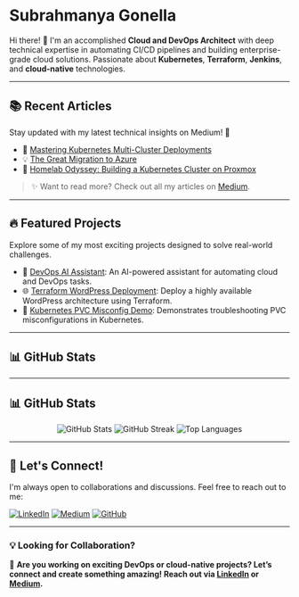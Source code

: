 # Subrahmanya Gonella

Hi there! 👋 I'm an accomplished **Cloud and DevOps Architect** with deep technical expertise in automating CI/CD pipelines and building enterprise-grade cloud solutions. Passionate about **Kubernetes**, **Terraform**, **Jenkins**, and **cloud-native** technologies.

---

## 📚 Recent Articles

Stay updated with my latest technical insights on Medium! 🚀

- 🌟 [Mastering Kubernetes Multi-Cluster Deployments](https://medium.com/@ssatish.gonella/mastering-kubernetes-multi-cluster-deployments)
- 💡 [The Great Migration to Azure](https://medium.com/@ssatish.gonella/the-great-migration-to-azure)
- 📖 [Homelab Odyssey: Building a Kubernetes Cluster on Proxmox](https://medium.com/@ssatish.gonella/homelab-odyssey-building-a-kubernetes-cluster-on-proxmox)

> ✨ Want to read more? Check out all my articles on [Medium](https://medium.com/@ssatish.gonella).

---

## 🔥 Featured Projects

Explore some of my most exciting projects designed to solve real-world challenges.

- 🚀 [DevOps AI Assistant](https://github.com/satishgonella2024/devops-ai-assistant): An AI-powered assistant for automating cloud and DevOps tasks.
- 🌐 [Terraform WordPress Deployment](https://github.com/satishgonella2024/terraform-wordpress-alpha): Deploy a highly available WordPress architecture using Terraform.
- 🧰 [Kubernetes PVC Misconfig Demo](https://github.com/satishgonella2024/k8s-pvc-misconfig-demo): Demonstrates troubleshooting PVC misconfigurations in Kubernetes.

---

## 📊 GitHub Stats

---

## 📊 GitHub Stats

<div align="center">
  <img src="https://github-readme-stats.vercel.app/api?username=satishgonella2024&show_icons=true&theme=radical&count_private=true" alt="GitHub Stats" />
  <img src="https://github-readme-streak-stats.herokuapp.com/?user=satishgonella2024&theme=radical" alt="GitHub Streak" />
  <img src="https://github-readme-stats.vercel.app/api/top-langs/?username=satishgonella2024&layout=compact&theme=radical" alt="Top Languages" />
</div>

---

## 🤝 Let's Connect!

I'm always open to collaborations and discussions. Feel free to reach out to me:

[![LinkedIn](https://img.shields.io/badge/LinkedIn-0077B5?style=flat&logo=linkedin&logoColor=white)](https://linkedin.com/in/satishgonella) 
[![Medium](https://img.shields.io/badge/Medium-12100E?style=flat&logo=medium&logoColor=white)](https://medium.com/@ssatish.gonella) 
[![GitHub](https://img.shields.io/badge/GitHub-181717?style=flat&logo=github&logoColor=white)](https://github.com/satishgonella2024)

---

### 💡 Looking for Collaboration?

🌟 **Are you working on exciting DevOps or cloud-native projects? Let’s connect and create something amazing! Reach out via [LinkedIn](https://linkedin.com/in/satishgonella) or [Medium](https://medium.com/@ssatish.gonella).**